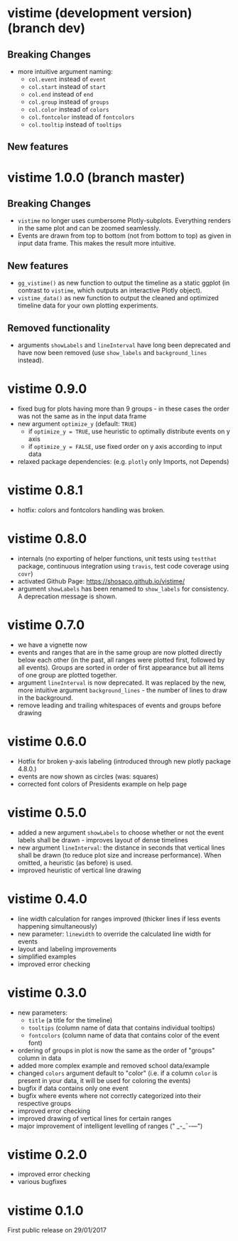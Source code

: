 # vistime (development version) (branch dev)
 
## Breaking Changes
- more intuitive argument naming:
  * `col.event` instead of `event`
  * `col.start` instead of `start`
  * `col.end` instead of `end`
  * `col.group` instead of `groups`
  * `col.color` instead of `colors`
  * `col.fontcolor` instead of `fontcolors`
  * `col.tooltip` instead of `tooltips`


## New features
<!-- - new function `hc_vistime()`: Create an interactive timeline rendered by the famous `Highcharter.js` library. -->

# vistime 1.0.0 (branch master)
 
## Breaking Changes
- `vistime` no longer uses cumbersome Plotly-subplots. Everything renders in the same plot and can be zoomed seamlessly.
- Events are drawn from top to bottom (not from bottom to top) as given in input data frame. This makes the result more intuitive.

## New features
- `gg_vistime()` as new function to output the timeline as a static ggplot (in contrast to `vistime`, which outputs an interactive Plotly object).
- `vistime_data()` as new function to output the cleaned and optimized timeline data for your own plotting experiments.

## Removed functionality
- arguments `showLabels` and `lineInterval` have long been deprecated and have now been removed (use `show_labels` and `background_lines` instead).

# vistime 0.9.0
- fixed bug for plots having more than 9 groups - in these cases the order was not the same as in the input data frame
- new argument `optimize_y` (default: `TRUE`)
  * if `optimize_y = TRUE`, use heuristic to optimally distribute events on y axis
  * if `optimize_y = FALSE`, use fixed order on y axis according to input data
- relaxed package dependencies: (e.g. `plotly` only Imports, not Depends)

# vistime 0.8.1
- hotfix: colors and fontcolors handling was broken.

# vistime 0.8.0
- internals (no exporting of helper functions, unit tests using `testthat` package, continuous integration using `travis`, test code coverage using `covr`)
- activated Github Page: https://shosaco.github.io/vistime/
- argument `showLabels` has been renamed to `show_labels` for consistency. A deprecation message is shown.

# vistime 0.7.0
- we have a vignette now
- events and ranges that are in the same group are now plotted directly below each other (in the past, all ranges were plotted first, followed by all events). Groups are sorted in order of first appearance but all items of one group are plotted together.
- argument `lineInterval` is now deprecated. It was replaced by the new, more intuitive argument `background_lines` - the number of lines to draw in the background.
- remove leading and trailing whitespaces of events and groups before drawing 

# vistime 0.6.0
- Hotfix for broken y-axis labeling (introduced through new plotly package 4.8.0.)
- events are now shown as circles (was: squares)
- corrected font colors of Presidents example on help page

# vistime 0.5.0
- added a new argument `showLabels` to choose whether or not the event labels shall be drawn - improves layout of dense timelines
- new argument `lineInterval`: the distance in seconds that vertical lines shall be drawn (to reduce plot size and increase performance). When omitted, a heuristic (as before) is used.
- improved heuristic of vertical line drawing

# vistime 0.4.0
- line width calculation for ranges improved (thicker lines if less events happening simultaneously)
- new parameter: `linewidth` to override the calculated line width for events
- layout and labeling improvements
- simplified examples
- improved error checking

# vistime 0.3.0
- new parameters: 
    + `title` (a title for the timeline)
    + `tooltips` (column name of data that contains individual tooltips)
    + `fontcolors` (column name of data that contains color of the event font)
- ordering of groups in plot is now the same as the order of "groups" column in data
- added more complex example and removed school data/example
- changed `colors` argument default to "color" (i.e. if a column `color` is present in your data, it will be used for coloring the events)
- bugfix if data contains only one event
- bugfix where events where not correctly categorized into their respective groups
- improved error checking
- improved drawing of vertical lines for certain ranges
- major improvement of intelligent levelling of ranges (" \_-\_&#175;-&#8212;")

# vistime 0.2.0
- improved error checking
- various bugfixes

# vistime 0.1.0
First public release on 29/01/2017
